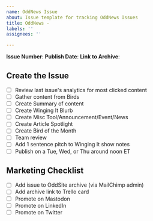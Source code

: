 ```yaml
---
name: OddNews Issue
about: Issue template for tracking OddNews Issues
title: OddNews -
labels: ''
assignees: ''

---
```


**Issue Number**: 
**Publish Date**: 
**Link to Archive**: 

## Create the Issue
- [ ] Review last issue's analytics for most clicked content
- [ ] Gather content from Birds
- [ ] Create Summary of content
- [ ] Create Winging It Blurb
- [ ] Create Misc Tool/Announcement/Event/News
- [ ] Create Article Spotlight
- [ ] Create Bird of the Month
- [ ] Team review
- [ ] Add 1 sentence pitch to Winging It show notes
- [ ] Publish on a Tue, Wed, or Thu around noon ET

## Marketing Checklist
- [ ] Add issue to OddSite archive (via MailChimp admin)
- [ ] Add archive link to Trello card
- [ ] Promote on Mastodon
- [ ] Promote on LinkedIn
- [ ] Promote on Twitter
